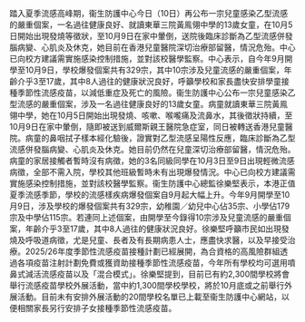 踏入夏季流感高峰期，衞生防護中心今日（10日）再公布一宗兒童感染乙型流感的嚴重個案，一名過往健康良好、就讀東華三院黃鳯翎中學的13歲女童，在10月5日開始出現發燒等徵狀，至10月9日在家中暈倒，送院後臨床診斷為乙型流感併發腦病變、心肌炎及休克，她目前在香港兒童醫院深切治療部留醫，情況危殆。中心已向校方建議需實施感染控制措施，並對該校醫學監察。中心表示，自今年9月開學至10月9日，學校爆發個案共有329宗，其中10宗涉及兒童流感的嚴重個案，年齡介乎3至17歲，其中8人過往的健康狀況良好，呼籲學校和家長盡快安排學童接種季節性流感疫苗，以減低重症及死亡的風險。衞生防護中心公布一宗兒童感染乙型流感的嚴重個案，涉及一名過往健康良好的13歲女童。病童就讀東華三院黃鳯翎中學，她在10月5日開始出現發燒、咳嗽、喉嚨痛及流鼻水，其後徵狀持續，至10月9日在家中暈倒，隨即被送到威爾斯親王醫院急症室，同日被轉送香港兒童醫院。病童的鼻咽拭子樣本經化驗後，證實對乙型流感呈陽性反應，臨床診斷為乙型流感併發腦病變、心肌炎及休克。她目前仍然在兒童深切治療部留醫，情況危殆。病童的家居接觸者暫時沒有病徵，她的3名同級同學在10月3日至9日出現輕微流感病徵，全部不需入院，學校其他班級暫時未有出現爆發情況。中心已向校方建議需實施感染控制措施，並對該校醫學監察。衞生防護中心總監徐樂堅表示，本港正值夏季流感季節，學校的流感樣疾病爆發個案自9月起大幅上升。今年9月開學至10月9日，涉及學校的爆發個案共有329宗，幼稚園／幼兒中心佔35宗、小學佔179宗及中學佔115宗。若連同上述個案，由開學至今錄得10宗涉及兒童流感的嚴重個案，年齡介乎3至17歲，其中8人過往的健康狀況良好。徐樂堅呼籲市民如出現發燒及呼吸道病徵，尤是兒童、長者及有長期病患人士，應盡快求醫，以及早接受治療。2025/26年度季節性流感疫苗接種計劃已經展開，為合資格的高風險群組透過各項疫苗注射計劃免費或獲資助接種季節性流感疫苗，今年所有學校均可選用噴鼻式減活流感疫苗以及「混合模式」。徐樂堅提到，目前已有約2,300間學校將會舉行流感疫苗學校外展活動，當中約1,300間學校學校，將於10月底或之前舉行外展活動。目前未有安排外展活動的20間學校名單已上載至衞生防護中心網站，以便相關家長另行安排子女接種季節性流感疫苗。